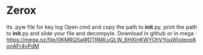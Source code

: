 # Zerox
Its .pyw file for key log
Open cmd and copy the path to __init__.py, print the path to __init__.py and slide your file and decompyle.
Download in github or in mega : https://mega.nz/file/0KMRQSaI#DTRMlLvQLW_6HXInKWYOhVYouWjoleop8onAFr4vPdM
